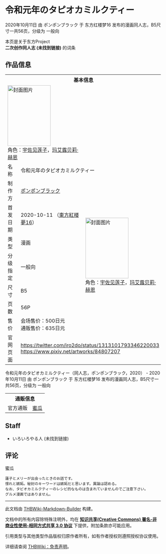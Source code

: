 # 令和元年のタピオカミルクティー

<!-- source html: G:\repos\THBWiki-Markdown-Builder\THBWikiMarkdown\Temp\main\2\26\ns0%3A%E4%BB%A4%E5%92%8C%E5%85%83%E5%B9%B4%E3%81%AE%E3%82%BF%E3%83%94%E3%82%AA%E3%82%AB%E3%83%9F%E3%83%AB%E3%82%AF%E3%83%86%E3%82%A3%E3%83%BC.html -->

2020年10月11日 由 ポンポンブラック 于 东方红楼梦16 发布的漫画同人志，B5尺寸一共56页，分级为 一般向

本页是关于东方Project  
 **二次创作同人志 (未找到链接)** 的词条
## 作品信息

<table><tbody><tr><th colspan="3">基本信息</th></tr><tr><td class="cover-artwork-mobile" colspan="2"><a href="./文件-令和元年のタピオカミルクティー封面.jpg.md" class="image" title="封面图片"><img alt="封面图片" src="https://upload.thwiki.cc/thumb/d/d6/%E4%BB%A4%E5%92%8C%E5%85%83%E5%B9%B4%E3%81%AE%E3%82%BF%E3%83%94%E3%82%AA%E3%82%AB%E3%83%9F%E3%83%AB%E3%82%AF%E3%83%86%E3%82%A3%E3%83%BC%E5%B0%81%E9%9D%A2.jpg/139px-%E4%BB%A4%E5%92%8C%E5%85%83%E5%B9%B4%E3%81%AE%E3%82%BF%E3%83%94%E3%82%AA%E3%82%AB%E3%83%9F%E3%83%AB%E3%82%AF%E3%83%86%E3%82%A3%E3%83%BC%E5%B0%81%E9%9D%A2.jpg" decoding="async" loading="lazy" width="139" height="196" srcset="https://upload.thwiki.cc/thumb/d/d6/%E4%BB%A4%E5%92%8C%E5%85%83%E5%B9%B4%E3%81%AE%E3%82%BF%E3%83%94%E3%82%AA%E3%82%AB%E3%83%9F%E3%83%AB%E3%82%AF%E3%83%86%E3%82%A3%E3%83%BC%E5%B0%81%E9%9D%A2.jpg/208px-%E4%BB%A4%E5%92%8C%E5%85%83%E5%B9%B4%E3%81%AE%E3%82%BF%E3%83%94%E3%82%AA%E3%82%AB%E3%83%9F%E3%83%AB%E3%82%AF%E3%83%86%E3%82%A3%E3%83%BC%E5%B0%81%E9%9D%A2.jpg 1.5x, https://upload.thwiki.cc/thumb/d/d6/%E4%BB%A4%E5%92%8C%E5%85%83%E5%B9%B4%E3%81%AE%E3%82%BF%E3%83%94%E3%82%AA%E3%82%AB%E3%83%9F%E3%83%AB%E3%82%AF%E3%83%86%E3%82%A3%E3%83%BC%E5%B0%81%E9%9D%A2.jpg/277px-%E4%BB%A4%E5%92%8C%E5%85%83%E5%B9%B4%E3%81%AE%E3%82%BF%E3%83%94%E3%82%AA%E3%82%AB%E3%83%9F%E3%83%AB%E3%82%AF%E3%83%86%E3%82%A3%E3%83%BC%E5%B0%81%E9%9D%A2.jpg 2x" data-file-width="800" data-file-height="1130"></a><div class="cover-char">角色：<a href="./宇佐见莲子.md" title="宇佐见莲子">宇佐见莲子</a>，<a href="./玛艾露贝莉·赫恩.md" title="玛艾露贝莉·赫恩">玛艾露贝莉·赫恩</a></div></td>
</tr><tr><td class="label">名称</td><td colspan="2"> 令和元年のタピオカミルクティー </td></tr><tr><td class="label">制作方</td><td><a href="./ポンポンブラック.md" title="ポンポンブラック">ポンポンブラック</a></td><td class="cover-artwork" rowspan="7" style="min-width:196px;"><a href="./文件-令和元年のタピオカミルクティー封面.jpg.md" class="image" title="封面图片"><img alt="封面图片" src="https://upload.thwiki.cc/thumb/d/d6/%E4%BB%A4%E5%92%8C%E5%85%83%E5%B9%B4%E3%81%AE%E3%82%BF%E3%83%94%E3%82%AA%E3%82%AB%E3%83%9F%E3%83%AB%E3%82%AF%E3%83%86%E3%82%A3%E3%83%BC%E5%B0%81%E9%9D%A2.jpg/139px-%E4%BB%A4%E5%92%8C%E5%85%83%E5%B9%B4%E3%81%AE%E3%82%BF%E3%83%94%E3%82%AA%E3%82%AB%E3%83%9F%E3%83%AB%E3%82%AF%E3%83%86%E3%82%A3%E3%83%BC%E5%B0%81%E9%9D%A2.jpg" decoding="async" loading="lazy" width="139" height="196" srcset="https://upload.thwiki.cc/thumb/d/d6/%E4%BB%A4%E5%92%8C%E5%85%83%E5%B9%B4%E3%81%AE%E3%82%BF%E3%83%94%E3%82%AA%E3%82%AB%E3%83%9F%E3%83%AB%E3%82%AF%E3%83%86%E3%82%A3%E3%83%BC%E5%B0%81%E9%9D%A2.jpg/208px-%E4%BB%A4%E5%92%8C%E5%85%83%E5%B9%B4%E3%81%AE%E3%82%BF%E3%83%94%E3%82%AA%E3%82%AB%E3%83%9F%E3%83%AB%E3%82%AF%E3%83%86%E3%82%A3%E3%83%BC%E5%B0%81%E9%9D%A2.jpg 1.5x, https://upload.thwiki.cc/thumb/d/d6/%E4%BB%A4%E5%92%8C%E5%85%83%E5%B9%B4%E3%81%AE%E3%82%BF%E3%83%94%E3%82%AA%E3%82%AB%E3%83%9F%E3%83%AB%E3%82%AF%E3%83%86%E3%82%A3%E3%83%BC%E5%B0%81%E9%9D%A2.jpg/277px-%E4%BB%A4%E5%92%8C%E5%85%83%E5%B9%B4%E3%81%AE%E3%82%BF%E3%83%94%E3%82%AA%E3%82%AB%E3%83%9F%E3%83%AB%E3%82%AF%E3%83%86%E3%82%A3%E3%83%BC%E5%B0%81%E9%9D%A2.jpg 2x" data-file-width="800" data-file-height="1130"></a><div class="cover-char">角色：<a href="./宇佐见莲子.md" title="宇佐见莲子">宇佐见莲子</a>，<a href="./玛艾露贝莉·赫恩.md" title="玛艾露贝莉·赫恩">玛艾露贝莉·赫恩</a></div></td>
</tr><tr><td class="label">首发日期</td><td>2020-10-11&#160;（<a href="/展会作品列表?e=%E4%B8%9C%E6%96%B9%E7%BA%A2%E6%A5%BC%E6%A2%A6%2316">東方紅楼夢16</a>）</td></tr><tr><td class="label">类型</td><td>漫画</td></tr><tr><td class="label">分级指定</td><td>一般向</td></tr><tr><td class="label">尺寸</td><td>B5</td></tr><tr><td class="label">页数</td><td>56P</td></tr><tr><td class="label">售价</td><td>会场售价：500日元<br>通贩售价：635日元</td></tr>
<tr><td class="label">官网页面</td><td colspan="2"><a rel="nofollow" class="external free" href="https://twitter.com/iro2do/status/1313101793346220033">https://twitter.com/iro2do/status/1313101793346220033</a><br><a rel="nofollow" class="external free" href="https://www.pixiv.net/artworks/84807207">https://www.pixiv.net/artworks/84807207</a></td></tr></tbody></table>

令和元年のタピオカミルクティー（同人志，ポンポンブラック，2020） - 2020年10月11日 由 ポンポンブラック 于 东方红楼梦16 发布的漫画同人志，B5尺寸一共56页，分级为 一般向

<table><tbody><tr><th colspan="3">通贩信息</th></tr><tr><td class="label">官方通贩</td><td colspan="2"><a rel="nofollow" class="external text" href="https://www.melonbooks.co.jp/detail/detail.php?product_id=728649">蜜瓜</a></td></tr></tbody></table>


## Staff
- いろいろやる人 (未找到链接)

## 评论
  
蜜瓜
  

```
蓮子とメリーが出会ったときのお話です。
憬れと嫉妬。秘封のキーワードは嫉妬だと思います。異論は認める。
なお、タピオカミルクティーのレシピ的なものは含まれていませんのでご注意下さい。
グルメ漫画ではありません。 
```

  
  

  





---

此文档由 [THBWiki-Markdown-Builder](https://github.com/Delsin-Yu/THBWiki-Markdown-Builder) 构建。

文档中的所有内容除特殊注明外，均在 [**知识共享(Creative Commons) 署名-非商业性使用-相同方式共享 3.0 协议**](https://creativecommons.org/licenses/by-sa/3.0/deed.zh-hans) 下提供，附加条款亦可能应用。

引用类型与其他类型作品版权归原作者所有，如有作者授权则遵照授权协议使用。

详细请查阅 [THBWiki：免责声明](https://thbwiki.cc/THBWiki:%E5%85%8D%E8%B4%A3%E5%A3%B0%E6%98%8E)。

